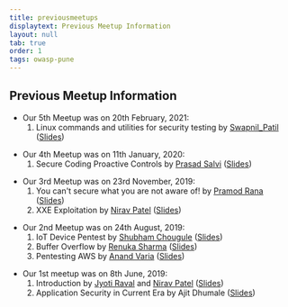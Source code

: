 ```yaml
---
title: previousmeetups
displaytext: Previous Meetup Information
layout: null
tab: true
order: 1
tags: owasp-pune
---
```


Previous Meetup Information
---------------------------------------

- Our 5th Meetup was on 20th February, 2021:
    1. Linux commands and utilities for security testing by [Swapnil_Patil](https://twitter.com/sw4pn1lp) ([Slides](meetups/2021/February/Linux_commands_and_utilities_for_security_testing_by_Swapnil_Patil.pdf))


<!-- end list -->

- Our 4th Meetup was on 11th January, 2020:
    1. Secure Coding Proactive Controls by [Prasad
       Salvi](https://twitter.com/prasad_salvi) ([Slides](meetups/2020/January/Secure_Coding_Proactive_Controls-Prasad_Salvi.pdf))

<!-- end list -->
  
- Our 3rd Meetup was on 23rd November, 2019:
    1.  You can't secure what you are not aware of\! by [Pramod
        Rana](https://twitter.com/iamvarchashva)
        ([Slides](meetups/2019/November/Let’s%20Map%20Your%20Network_OWASP_23.11.2019%20(1).pdf))
    2.  XXE Exploitation by [Nirav
        Patel](https://twitter.com/nirav4peace)
        ([Slides](meetups/2019/November/XXE_Exploitation.pdf))

<!-- end list -->

- Our 2nd Meetup was on 24th August, 2019:
    1.  IoT Device Pentest by [Shubham
        Chougule](https://twitter.com/shubhamtc)
        ([Slides](meetups/2019/August/IoT_Device_Pentest_by_Shubham_Chougule.pdf))
    2.  Buffer Overflow by [Renuka
        Sharma](https://twitter.com/renusharma3031)
        ([Slides](meetups/2019/August/Buffer_overflow_by_Renuka_Sharma.pdf))
    3.  Pentesting AWS by [Anand Varia](https://twitter.com/_0xVariable)
        ([Slides](meetups/2019/August/Pentesting_AWS_by_Anand_Varia.pdf))

<!-- end list -->
        
- Our 1st meetup was on 8th June, 2019:
    1.  Introduction by [Jyoti Raval](https://twitter.com/JenyRaval) and
        [Nirav Patel](https://twitter.com/niravvhackky)
        ([Slides](meetups/2019/June/1._OWASP_Pune_First_Meetup.pdf))
    2.  Application Security in Current Era by Ajit Dhumale
        ([Slides](meetups/2019/June/Application_Security_in_Current_Era_-_Ajit_Dhumale.pdf))
